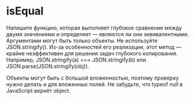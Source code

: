 # isEqual
Напишите функцию, которая выполняет глубокое сравнение между двумя значениями и определяет — являются ли они эквивалентными. Аргументами могут быть только объекты.
Не используйте JSON.stringify(). Из-за особенностей его реализации, этот метод — крайне неэффективен для решения задач глубокого копирования. Например, JSON.stringify(a) === JSON.stringify(b) или JSON.parse(JSON.stringify(obj)).

Объекты могут быть с большой вложенностью, поэтому проверку нужно делать и для вложенных полей.
Не забудьте, что typeof null в JavaScript вернёт object.